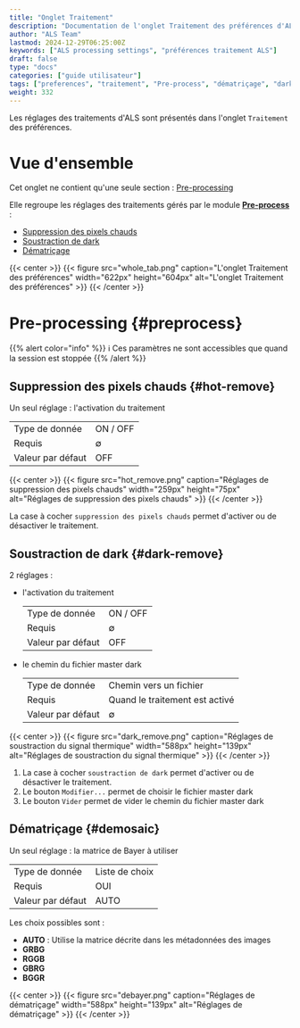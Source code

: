 ```yaml
---
title: "Onglet Traitement"
description: "Documentation de l'onglet Traitement des préférences d'ALS"
author: "ALS Team"
lastmod: 2024-12-29T06:25:00Z
keywords: ["ALS processing settings", "préférences traitement ALS"]
draft: false
type: "docs"
categories: ["guide utilisateur"] 
tags: ["preferences", "traitement", "Pre-process", "dématriçage", "dark", "pixels chauds"]
weight: 332
---
```


Les réglages des traitements d'ALS sont présentés dans l'onglet `Traitement` des préférences.

<div class="row">
<div class="col-md-6">

# Vue d'ensemble

Cet onglet ne contient qu'une seule section : [Pre-processing](#preprocess)

Elle regroupe les réglages des traitements gérés par le module [**Pre-process**](../../modules/preprocess/) :
- [Suppression des pixels chauds](#hot-remove)
- [Soustraction de dark](#dark-remove)
- [Dématriçage](#demosaic)

</div>
<div class="col-md-6 d-flex align-items-center justify-content-center">
{{< center >}}
{{< figure src="whole_tab.png"
caption="L'onglet Traitement des préférences"
width="622px"
height="604px"
alt="L'onglet Traitement des préférences" >}}
{{< /center >}}

</div>
</div>

# Pre-processing {#preprocess}

{{% alert color="info" %}}
ℹ️ Ces paramètres ne sont accessibles que quand la session est stoppée
{{% /alert %}}

## Suppression des pixels chauds {#hot-remove}

Un seul réglage : l'activation du traitement

|           |          |
|-----------|----------|
|Type de donnée       | ON / OFF |
| Requis | ∅        |
| Valeur par défaut | OFF      |

{{< center >}}
{{< figure src="hot_remove.png"
caption="Réglages de suppression des pixels chauds"
width="259px"
height="75px"
alt="Réglages de suppression des pixels chauds" >}}
{{< /center >}}

La case à cocher `suppression des pixels chauds` permet d'activer ou de désactiver le traitement.

## Soustraction de dark {#dark-remove}

2 réglages : 

- l'activation du traitement

    |           |          |
    |-----------|----------|
    |Type de donnée       | ON / OFF |
    | Requis | ∅        |
    | Valeur par défaut | OFF      |

- le chemin du fichier master dark

    |           |                                |
    |-----------|--------------------------------|
    |Type de donnée       | Chemin vers un fichier         |
    | Requis | Quand le traitement est activé |
    | Valeur par défaut | ∅                              |

{{< center >}}
{{< figure src="dark_remove.png"
caption="Réglages de soustraction du signal thermique"
width="588px"
height="139px"
alt="Réglages de soustraction du signal thermique" >}}
{{< /center >}}

1. La case à cocher `soustraction de dark` permet d'activer ou de désactiver le traitement. 
2. Le bouton `Modifier...` permet de choisir le fichier master dark
3. Le bouton `Vider` permet de vider le chemin du fichier master dark

## Dématriçage {#demosaic}

Un seul réglage : la matrice de Bayer à utiliser

|           |                |
|-----------|----------------|
|Type de donnée       | Liste de choix |
| Requis | OUI            |
| Valeur par défaut | AUTO           |

Les choix possibles sont :

- **AUTO** : Utilise la matrice décrite dans les métadonnées des images
- **GRBG**
- **RGGB**
- **GBRG**
- **BGGR**

{{< center >}}
{{< figure src="debayer.png"
caption="Réglages de dématriçage"
width="588px"
height="139px"
alt="Réglages de dématriçage" >}}
{{< /center >}}

